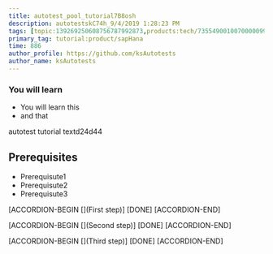 ```yaml
---
title: autotest_pool_tutorial7B8osh
description: autotestskC74h_9/4/2019 1:28:23 PM
tags: [topic:139269250608756787992873,products:tech/73554900100700000996,tutorial:experience/advanced]
primary_tag: tutorial:product/sapHana
time: 886
author_profile: https://github.com/ksAutotests
author_name: ksAutotests
---
```

### You will learn
- You will learn this
- and that

autotest tutorial textd24d44

## Prerequisites
- Prerequisute1
- Prerequisute2
- Prerequisute3

[ACCORDION-BEGIN [](First step)]
[DONE]
[ACCORDION-END]

[ACCORDION-BEGIN [](Second step)]
[DONE]
[ACCORDION-END]

[ACCORDION-BEGIN [](Third step)]
[DONE]
[ACCORDION-END]

